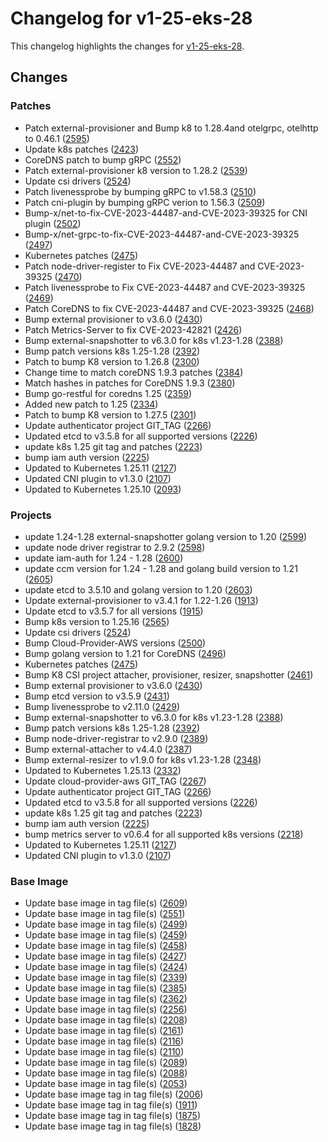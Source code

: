 # Changelog for v1-25-eks-28

This changelog highlights the changes for [v1-25-eks-28](https://github.com/aws/eks-distro/tree/v1-25-eks-28).

## Changes

### Patches
* Patch external-provisioner and Bump k8 to 1.28.4and otelgrpc, otelhttp to 0.46.1 ([2595](https://github.com/aws/eks-distro/pull/2595))
* Update k8s patches ([2423](https://github.com/aws/eks-distro/pull/2423))
* CoreDNS patch to bump gRPC ([2552](https://github.com/aws/eks-distro/pull/2552))
* Patch external-provisioner k8 version to 1.28.2 ([2539](https://github.com/aws/eks-distro/pull/2539))
* Update csi drivers ([2524](https://github.com/aws/eks-distro/pull/2524))
* Patch livenessprobe by bumping gRPC to v1.58.3 ([2510](https://github.com/aws/eks-distro/pull/2510))
* Patch cni-plugin by bumping gRPC verion to 1.56.3 ([2509](https://github.com/aws/eks-distro/pull/2509))
* Bump-x/net-to-fix-CVE-2023-44487-and-CVE-2023-39325 for CNI plugin ([2502](https://github.com/aws/eks-distro/pull/2502))
* Bump-x/net-grpc-to-fix-CVE-2023-44487-and-CVE-2023-39325 ([2497](https://github.com/aws/eks-distro/pull/2497))
* Kubernetes patches ([2475](https://github.com/aws/eks-distro/pull/2475))
* Patch node-driver-register to Fix CVE-2023-44487 and CVE-2023-39325 ([2470](https://github.com/aws/eks-distro/pull/2470))
* Patch livenessprobe to Fix CVE-2023-44487 and CVE-2023-39325 ([2469](https://github.com/aws/eks-distro/pull/2469))
* Patch CoreDNS to fix CVE-2023-44487 and CVE-2023-39325 ([2468](https://github.com/aws/eks-distro/pull/2468))
* Bump external provisioner to v3.6.0 ([2430](https://github.com/aws/eks-distro/pull/2430))
* Patch Metrics-Server to fix CVE-2023-42821 ([2426](https://github.com/aws/eks-distro/pull/2426))
* Bump external-snapshotter to v6.3.0 for k8s v1.23-1.28 ([2388](https://github.com/aws/eks-distro/pull/2388))
* Bump patch versions k8s 1.25-1.28 ([2392](https://github.com/aws/eks-distro/pull/2392))
* Patch to bump K8 version to 1.26.8 ([2300](https://github.com/aws/eks-distro/pull/2300))
* Change time to match coreDNS 1.9.3 patches ([2384](https://github.com/aws/eks-distro/pull/2384))
* Match hashes in patches for CoreDNS 1.9.3 ([2380](https://github.com/aws/eks-distro/pull/2380))
* Bump go-restful for coredns 1.25 ([2359](https://github.com/aws/eks-distro/pull/2359))
* Added new patch to 1.25 ([2334](https://github.com/aws/eks-distro/pull/2334))
* Patch to bump K8 version to 1.27.5 ([2301](https://github.com/aws/eks-distro/pull/2301))
* Update authenticator project GIT_TAG ([2266](https://github.com/aws/eks-distro/pull/2266))
* Updated etcd to v3.5.8 for all supported versions ([2226](https://github.com/aws/eks-distro/pull/2226))
* update k8s 1.25 git tag and patches ([2223](https://github.com/aws/eks-distro/pull/2223))
* bump iam auth version ([2225](https://github.com/aws/eks-distro/pull/2225))
* Updated to Kubernetes 1.25.11 ([2127](https://github.com/aws/eks-distro/pull/2127))
* Updated CNI plugin to v1.3.0 ([2107](https://github.com/aws/eks-distro/pull/2107))
* Updated to Kubernetes 1.25.10 ([2093](https://github.com/aws/eks-distro/pull/2093))

### Projects
* update 1.24-1.28 external-snapshotter golang version to 1.20 ([2599](https://github.com/aws/eks-distro/pull/2599))
* update node driver registrar to 2.9.2 ([2598](https://github.com/aws/eks-distro/pull/2598))
* update iam-auth for 1.24 - 1.28 ([2600](https://github.com/aws/eks-distro/pull/2600))
* update ccm version for 1.24 - 1.28 and golang build version to 1.21 ([2605](https://github.com/aws/eks-distro/pull/2605))
* update etcd to 3.5.10 and golang version to 1.20 ([2603](https://github.com/aws/eks-distro/pull/2603))
* Update external-provisioner to v3.4.1 for 1.22-1.26 ([1913](https://github.com/aws/eks-distro/pull/1913))
* Update etcd to v3.5.7 for all versions ([1915](https://github.com/aws/eks-distro/pull/1915))
* Bump k8s version to 1.25.16 ([2565](https://github.com/aws/eks-distro/pull/2565))
* Update csi drivers ([2524](https://github.com/aws/eks-distro/pull/2524))
* Bump Cloud-Provider-AWS versions ([2500](https://github.com/aws/eks-distro/pull/2500))
* Bump golang version to 1.21  for CoreDNS ([2496](https://github.com/aws/eks-distro/pull/2496))
* Kubernetes patches ([2475](https://github.com/aws/eks-distro/pull/2475))
* Bump K8 CSI project attacher, provisioner, resizer, snapshotter ([2461](https://github.com/aws/eks-distro/pull/2461))
* Bump external provisioner to v3.6.0 ([2430](https://github.com/aws/eks-distro/pull/2430))
* Bump etcd version to v3.5.9 ([2431](https://github.com/aws/eks-distro/pull/2431))
* Bump livenessprobe to v2.11.0 ([2429](https://github.com/aws/eks-distro/pull/2429))
* Bump external-snapshotter to v6.3.0 for k8s v1.23-1.28 ([2388](https://github.com/aws/eks-distro/pull/2388))
* Bump patch versions k8s 1.25-1.28 ([2392](https://github.com/aws/eks-distro/pull/2392))
* Bump node-driver-registrar to v2.9.0 ([2389](https://github.com/aws/eks-distro/pull/2389))
* Bump external-attacher to v4.4.0 ([2387](https://github.com/aws/eks-distro/pull/2387))
* Bump external-resizer to v1.9.0 for k8s v1.23-1.28 ([2348](https://github.com/aws/eks-distro/pull/2348))
* Updated to Kubernetes 1.25.13 ([2332](https://github.com/aws/eks-distro/pull/2332))
* Update cloud-provider-aws GIT_TAG ([2267](https://github.com/aws/eks-distro/pull/2267))
* Update authenticator project GIT_TAG ([2266](https://github.com/aws/eks-distro/pull/2266))
* Updated etcd to v3.5.8 for all supported versions ([2226](https://github.com/aws/eks-distro/pull/2226))
* update k8s 1.25 git tag and patches ([2223](https://github.com/aws/eks-distro/pull/2223))
* bump iam auth version ([2225](https://github.com/aws/eks-distro/pull/2225))
* bump metrics server to v0.6.4 for all supported k8s versions ([2218](https://github.com/aws/eks-distro/pull/2218))
* Updated to Kubernetes 1.25.11 ([2127](https://github.com/aws/eks-distro/pull/2127))
* Updated CNI plugin to v1.3.0 ([2107](https://github.com/aws/eks-distro/pull/2107))

### Base Image
* Update base image in tag file(s) ([2609](https://github.com/aws/eks-distro/pull/2609))
* Update base image in tag file(s) ([2551](https://github.com/aws/eks-distro/pull/2551))
* Update base image in tag file(s) ([2499](https://github.com/aws/eks-distro/pull/2499))
* Update base image in tag file(s) ([2459](https://github.com/aws/eks-distro/pull/2459))
* Update base image in tag file(s) ([2458](https://github.com/aws/eks-distro/pull/2458))
* Update base image in tag file(s) ([2427](https://github.com/aws/eks-distro/pull/2427))
* Update base image in tag file(s) ([2424](https://github.com/aws/eks-distro/pull/2424))
* Update base image in tag file(s) ([2339](https://github.com/aws/eks-distro/pull/2339))
* Update base image in tag file(s) ([2385](https://github.com/aws/eks-distro/pull/2385))
* Update base image in tag file(s) ([2362](https://github.com/aws/eks-distro/pull/2362))
* Update base image in tag file(s) ([2256](https://github.com/aws/eks-distro/pull/2256))
* Update base image in tag file(s) ([2208](https://github.com/aws/eks-distro/pull/2208))
* Update base image in tag file(s) ([2161](https://github.com/aws/eks-distro/pull/2161))
* Update base image in tag file(s) ([2116](https://github.com/aws/eks-distro/pull/2116))
* Update base image in tag file(s) ([2110](https://github.com/aws/eks-distro/pull/2110))
* Update base image in tag file(s) ([2089](https://github.com/aws/eks-distro/pull/2089))
* Update base image in tag file(s) ([2088](https://github.com/aws/eks-distro/pull/2088))
* Update base image in tag file(s) ([2053](https://github.com/aws/eks-distro/pull/2053))
* Update base image tag in tag file(s) ([2006](https://github.com/aws/eks-distro/pull/2006))
* Update base image tag in tag file(s) ([1911](https://github.com/aws/eks-distro/pull/1911))
* Update base image tag in tag file(s) ([1875](https://github.com/aws/eks-distro/pull/1875))
* Update base image tag in tag file(s) ([1828](https://github.com/aws/eks-distro/pull/1828))


